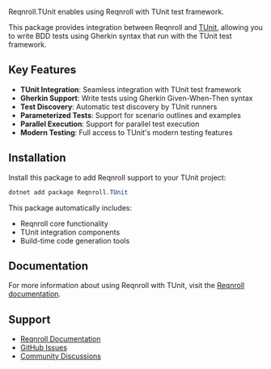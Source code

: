 ﻿Reqnroll.TUnit enables using Reqnroll with TUnit test framework.

This package provides integration between Reqnroll and [TUnit](https://tunit.dev/), allowing you to write BDD tests using Gherkin syntax that run with the TUnit test framework.

## Key Features

- **TUnit Integration**: Seamless integration with TUnit test framework
- **Gherkin Support**: Write tests using Gherkin Given-When-Then syntax
- **Test Discovery**: Automatic test discovery by TUnit runners
- **Parameterized Tests**: Support for scenario outlines and examples
- **Parallel Execution**: Support for parallel test execution
- **Modern Testing**: Full access to TUnit's modern testing features

## Installation

Install this package to add Reqnroll support to your TUnit project:

```powershell
dotnet add package Reqnroll.TUnit
```

This package automatically includes:
- Reqnroll core functionality
- TUnit integration components
- Build-time code generation tools

## Documentation

For more information about using Reqnroll with TUnit, visit the [Reqnroll documentation](https://docs.reqnroll.net/).

## Support

- [Reqnroll Documentation](https://docs.reqnroll.net/)
- [GitHub Issues](https://github.com/reqnroll/Reqnroll/issues)
- [Community Discussions](https://github.com/reqnroll/Reqnroll/discussions)